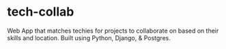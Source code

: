 # tech-collab
Web App that matches techies for projects to collaborate on based on their skills and location. Built using Python, Django, & Postgres.
